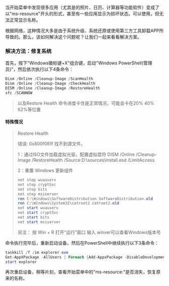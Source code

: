 当开始菜单中发现很多应用（尤其是的照片、日历、计算器等功能软件）变成了以"ms-resource"开头的形式，甚至有一些应用显示为损坏状态。可以使用，但无法正常显示名称。

根据网络，这种情况大多是由于系统升级、系统还原或使用第三方工具卸载APP所导致的。那么，该如何解决这个问题呢？让我们一起来看看解决方案。

### 解决方法：修复系统

首先，按下"Windows徽标键+X"组合键，启动"Windows PowerShell(管理员)"，然后依次执行以下4条命令：

```powershell
Dism /Online /Cleanup-Image /ScanHealth
Dism /Online /Cleanup-Image /CheckHealth
DISM /Online /Cleanup-Image /RestoreHealth
sfc /SCANNOW
```

> 以及Restore Health 命令进度卡住是正常情况，可能会卡在20% 40% 62%等位置

#### 特殊情况

> Restore Health
>
> 错误: 0x800f081f
> 找不到源文件。
>
> 1：通过ISO文件加载虚拟光驱，配置虚拟盘符
> DISM /Online /Cleanup-Image /RestoreHealth /Source:D:\sources\install.esd /LimitAccess
>
> 2：重置 Windows 更新组件
>
> ```powershell
> net stop wuauserv
> net stop cryptSvc
> net stop bits
> net stop msiserver
> ren C:\Windows\SoftwareDistribution SoftwareDistribution.old
> ren C:\Windows\System32\catroot2 catroot2.old
> net start wuauserv
> net start cryptSvc
> net start bits
> net start msiserver
> ```
>
> 另注：
> 按 Win + R 打开“运行”窗口
> 输入 winver可以查看Windows版本号

命令执行完毕后，重新启动设备，然后在PowerShell中继续执行以下3条命令：

```powershell
taskkill /f /im explorer.exe
Get-AppXPackage -AllUsers | Foreach {Add-AppxPackage -DisableDevelopmentMode -Register "$($_.InstallLocation)\AppXManifest.xml"}
start explorer
```

再次重启设备，稍等片刻，查看开始菜单中的"ms-resource:"是否消失，恢复原来的名称。